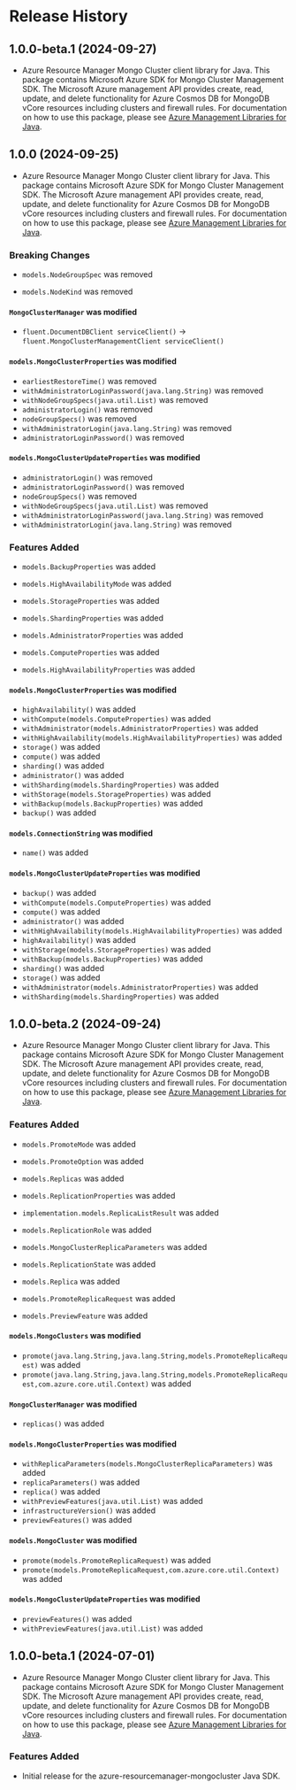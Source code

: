 # Release History

## 1.0.0-beta.1 (2024-09-27)

- Azure Resource Manager Mongo Cluster client library for Java. This package contains Microsoft Azure SDK for Mongo Cluster Management SDK. The Microsoft Azure management API provides create, read, update, and delete functionality for Azure Cosmos DB for MongoDB vCore resources including clusters and firewall rules. For documentation on how to use this package, please see [Azure Management Libraries for Java](https://aka.ms/azsdk/java/mgmt).

## 1.0.0 (2024-09-25)

- Azure Resource Manager Mongo Cluster client library for Java. This package contains Microsoft Azure SDK for Mongo Cluster Management SDK. The Microsoft Azure management API provides create, read, update, and delete functionality for Azure Cosmos DB for MongoDB vCore resources including clusters and firewall rules. For documentation on how to use this package, please see [Azure Management Libraries for Java](https://aka.ms/azsdk/java/mgmt).

### Breaking Changes

* `models.NodeGroupSpec` was removed

* `models.NodeKind` was removed

#### `MongoClusterManager` was modified

* `fluent.DocumentDBClient serviceClient()` -> `fluent.MongoClusterManagementClient serviceClient()`

#### `models.MongoClusterProperties` was modified

* `earliestRestoreTime()` was removed
* `withAdministratorLoginPassword(java.lang.String)` was removed
* `withNodeGroupSpecs(java.util.List)` was removed
* `administratorLogin()` was removed
* `nodeGroupSpecs()` was removed
* `withAdministratorLogin(java.lang.String)` was removed
* `administratorLoginPassword()` was removed

#### `models.MongoClusterUpdateProperties` was modified

* `administratorLogin()` was removed
* `administratorLoginPassword()` was removed
* `nodeGroupSpecs()` was removed
* `withNodeGroupSpecs(java.util.List)` was removed
* `withAdministratorLoginPassword(java.lang.String)` was removed
* `withAdministratorLogin(java.lang.String)` was removed

### Features Added

* `models.BackupProperties` was added

* `models.HighAvailabilityMode` was added

* `models.StorageProperties` was added

* `models.ShardingProperties` was added

* `models.AdministratorProperties` was added

* `models.ComputeProperties` was added

* `models.HighAvailabilityProperties` was added

#### `models.MongoClusterProperties` was modified

* `highAvailability()` was added
* `withCompute(models.ComputeProperties)` was added
* `withAdministrator(models.AdministratorProperties)` was added
* `withHighAvailability(models.HighAvailabilityProperties)` was added
* `storage()` was added
* `compute()` was added
* `sharding()` was added
* `administrator()` was added
* `withSharding(models.ShardingProperties)` was added
* `withStorage(models.StorageProperties)` was added
* `withBackup(models.BackupProperties)` was added
* `backup()` was added

#### `models.ConnectionString` was modified

* `name()` was added

#### `models.MongoClusterUpdateProperties` was modified

* `backup()` was added
* `withCompute(models.ComputeProperties)` was added
* `compute()` was added
* `administrator()` was added
* `withHighAvailability(models.HighAvailabilityProperties)` was added
* `highAvailability()` was added
* `withStorage(models.StorageProperties)` was added
* `withBackup(models.BackupProperties)` was added
* `sharding()` was added
* `storage()` was added
* `withAdministrator(models.AdministratorProperties)` was added
* `withSharding(models.ShardingProperties)` was added

## 1.0.0-beta.2 (2024-09-24)

- Azure Resource Manager Mongo Cluster client library for Java. This package contains Microsoft Azure SDK for Mongo Cluster Management SDK. The Microsoft Azure management API provides create, read, update, and delete functionality for Azure Cosmos DB for MongoDB vCore resources including clusters and firewall rules. For documentation on how to use this package, please see [Azure Management Libraries for Java](https://aka.ms/azsdk/java/mgmt).

### Features Added

* `models.PromoteMode` was added

* `models.PromoteOption` was added

* `models.Replicas` was added

* `models.ReplicationProperties` was added

* `implementation.models.ReplicaListResult` was added

* `models.ReplicationRole` was added

* `models.MongoClusterReplicaParameters` was added

* `models.ReplicationState` was added

* `models.Replica` was added

* `models.PromoteReplicaRequest` was added

* `models.PreviewFeature` was added

#### `models.MongoClusters` was modified

* `promote(java.lang.String,java.lang.String,models.PromoteReplicaRequest)` was added
* `promote(java.lang.String,java.lang.String,models.PromoteReplicaRequest,com.azure.core.util.Context)` was added

#### `MongoClusterManager` was modified

* `replicas()` was added

#### `models.MongoClusterProperties` was modified

* `withReplicaParameters(models.MongoClusterReplicaParameters)` was added
* `replicaParameters()` was added
* `replica()` was added
* `withPreviewFeatures(java.util.List)` was added
* `infrastructureVersion()` was added
* `previewFeatures()` was added

#### `models.MongoCluster` was modified

* `promote(models.PromoteReplicaRequest)` was added
* `promote(models.PromoteReplicaRequest,com.azure.core.util.Context)` was added

#### `models.MongoClusterUpdateProperties` was modified

* `previewFeatures()` was added
* `withPreviewFeatures(java.util.List)` was added

## 1.0.0-beta.1 (2024-07-01)

- Azure Resource Manager Mongo Cluster client library for Java. This package contains Microsoft Azure SDK for Mongo Cluster Management SDK. The Microsoft Azure management API provides create, read, update, and delete functionality for Azure Cosmos DB for MongoDB vCore resources including clusters and firewall rules. For documentation on how to use this package, please see [Azure Management Libraries for Java](https://aka.ms/azsdk/java/mgmt).

### Features Added

- Initial release for the azure-resourcemanager-mongocluster Java SDK. 
